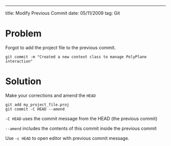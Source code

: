 --- 
title: Modify Previous Commit
date:  05/11/2009
tag:   Git

Problem
=======
Forgot to add the project file to the previous commit.

    git commit -m "Created a new context class to manage PolyPlane interaction"

Solution
========
Make your corrections and amend the `HEAD`

    git add my_project_file.proj
    git commit -C HEAD --amend

`-C HEAD` uses the commit message from the HEAD (the previous commit)

`--amend` includes the contents of this commit inside the previous commit

Use `-c HEAD` to open editor with previous commit message.
